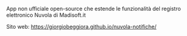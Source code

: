 App non ufficiale open-source che estende le funzionalità del registro elettronico Nuvola di Madisoft.it

Sito web: https://giorgiobeggiora.github.io/nuvola-notifiche/
